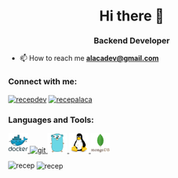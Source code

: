 <h1 align="center">Hi there 👋</h1>
<h3 align="center">Backend Developer</h3>

- 📫 How to reach me **alacadev@gmail.com**

<h3 align="left">Connect with me:</h3>
<p align="left">
<a href="https://twitter.com/recepdev" target="blank"><img align="center" src="https://cdn.jsdelivr.net/npm/simple-icons@3.0.1/icons/twitter.svg" alt="recepdev" height="30" width="40" /></a>
<a href="https://linkedin.com/in/recepalaca" target="blank"><img align="center" src="https://cdn.jsdelivr.net/npm/simple-icons@3.0.1/icons/linkedin.svg" alt="recepalaca" height="30" width="40" /></a>
</p>

<h3 align="left">Languages and Tools:</h3>
<p align="left"> <a href="https://www.docker.com/" target="_blank"> <img src="https://raw.githubusercontent.com/devicons/devicon/master/icons/docker/docker-original-wordmark.svg" alt="docker" width="40" height="40"/> </a> <a href="https://git-scm.com/" target="_blank"> <img src="https://www.vectorlogo.zone/logos/git-scm/git-scm-icon.svg" alt="git" width="40" height="40"/> </a> <a href="https://golang.org" target="_blank"> <img src="https://raw.githubusercontent.com/devicons/devicon/master/icons/go/go-original.svg" alt="go" width="40" height="40"/> </a> <a href="https://www.linux.org/" target="_blank"> <img src="https://raw.githubusercontent.com/devicons/devicon/master/icons/linux/linux-original.svg" alt="linux" width="40" height="40"/> </a> <a href="https://www.mongodb.com/" target="_blank"> <img src="https://raw.githubusercontent.com/devicons/devicon/master/icons/mongodb/mongodb-original-wordmark.svg" alt="mongodb" width="40" height="40"/> </a> </p>

<p><img align="left" src="https://github-readme-stats.vercel.app/api/top-langs?username=recep&show_icons=true&locale=en&layout=compact" alt="recep" /></p> <p>&nbsp;<img align="center" src="https://github-readme-stats.vercel.app/api?username=recep&show_icons=true&locale=en" alt="recep" /></p>
